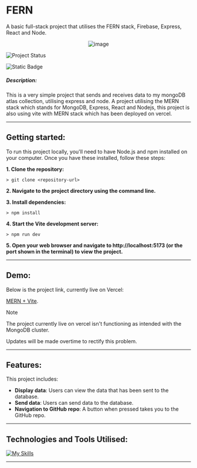 # FERN
A basic full-stack project that utilises the FERN stack, Firebase, Express, React and Node.


<div align="center">
 
![image](https://github.com/user-attachments/assets/1152b2e2-cf2e-46e6-84b6-f6b931469c11)

</div>

![Project Status](https://img.shields.io/badge/status-in_progress-brightgreen)

![Static Badge](https://img.shields.io/badge/made_with-React_+_Vite-blue)

##### **Description**:
This is a very simple project that sends and receives data to my mongoDB atlas collection, utilising express and node.
A project utilising the MERN stack which stands for MongoDB, Express, React and Nodejs, this project is also using vite with MERN stack which has been deployed on vercel.

-----

## Getting started:

To run this project locally, you'll need to have Node.js and npm installed on your computer. Once you have these installed, follow these steps:

**1. Clone the repository:**
```
> git clone <repository-url>
```

**2. Navigate to the project directory using the command line.**

**3. Install dependencies:**
```
> npm install
```

**4. Start the Vite development server:**
```
> npm run dev
```

**5. Open your web browser and navigate to http://localhost:5173 (or the port shown in the terminal) to view the project.**


----
## Demo:
Below is the project link, currently live on Vercel:

[MERN + Vite](https://mern-topaz-xi.vercel.app/).

> [!NOTE] 
> The project currently live on vercel isn't functioning as intended with the MongoDB cluster.
> 
> Updates will be made overtime to rectify this problem.

----
## Features:
This project includes:
- **Display data**: Users can view the data that has been sent to the database.
- **Send data**: Users can send data to the database.
- **Navigation to GitHub repo**: A button when pressed takes you to the GitHub repo.


----
## Technologies and Tools Utilised:


[![My Skills](https://skillicons.dev/icons?i=react,js,html,css,vite,mongodb,express,nodejs,vercel,vscode&perline=2)](https://skillicons.dev)

---
